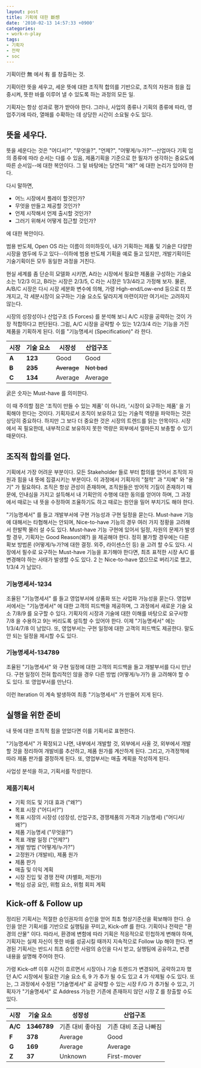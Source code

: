 ```yaml
---
layout: post
title: 기획에 대한 斷想
date: '2010-02-13 14:57:33 +0900'
categories:
- work-n-play
tags:
- 기획자
- 전략
- soc
---
```


기획이란 無 에서 有 를 창출하는 것.

기획이란 뜻을 세우고, 세운 뜻에 대한 조직적 합의를 기반으로, 조직의 자원과 힘을 집중시켜, 뜻한 바를 이루어 낼 수 있도록 하는 과정의 모든 일.

기획자는 항상 성과로 평가 받아야 한다. 그러나, 사업의 종류나 기획의 종류에 따라, 영업주기에 따라, 열매를 수확하는 데 상당한 시간이 소요될 수도 있다.

## 뜻을 세우다.

뜻을 세운다는 것은 "어디서?", "무엇을?", "언제?", "어떻게/누가?"--산업마다 기획 업의 종류에 따라 순서는 다를 수 있음, 제품기획을 기준으로 한 필자가 생각하는 중요도에 따른 순서임--에 대한 복안이다. 그 밑 바탕에는 당연히 "왜?" 에 대한 논리가 있어야 한다.

다시 말하면,

- 어느 시장에서 플레이 할것인가?
- 무엇을 만들고 제공할 것인가?
- 언제 시작해서 언제 출시할 것인가?
- 그러기 위해서 어떻게 접근할 것인가?

에 대한 복안이다.

범용 반도체, Open OS 라는 이름이 의미하듯이, 내가 기획하는 제품 및 기술은 다양한 시장을 염두에 두고 있다--이하에 범용 반도체 기획을 예로 들고 있지만, 개발기획이든 기술기획이든 모두 동일한 과정을 거친다.

현실 세계를 좀 단순히 모델화 시키면, A라는 시장에서 필요한 제품을 구성하는 기술요소는 1/2/3 이고, B라는 시장은 2/3/5, C 라는 시장은 1/3/4라고 가정해 보자. 물론, A/B/C 시장은 다시 시장 세분화 변수에 의해, 가령 High-end/Low-end 등으로 더 쪼개지고, 각 세분시장이 요구하는 기술 요소도 달라지게 마련이지만 여기서는 고려하지 않는다.

시장의 성장성이나 산업구조 (5 Forces) 를 분석해 보니 A/C 시장을 공략하는 것이 가장 적합하다고 판단된다. 그럼, A/C 시장을 공략할 수 있는 1/2/3/4 라는 기능을 가진 제품을 기획하게 된다. 이를 "기능명세서 (Specification)" 라 한다.

시장|기술 요소|시장성|산업구조
---|---|---|---
**A**|**123**|Good|Good
~~**B**~~|~~**235**~~|~~Average~~|~~Not bad~~
**C**|**134**|Average|Average

굵은 숫자는 Must-have 를 의미한다.

이 때 주의할 점은 '조직이 만들 수 있는 제품' 이 아니라, '시장이 요구하는 제품' 을 기획해야 한다는 것이다. 기획자로서 조직이 보유하고 있는 기술적 역량을 파악하는 것은 상당히 중요하다. 하지만 그 보다 더 중요한 것은 시장의 트렌드를 읽는 안목이다. 시장에서 꼭 필요한데, 내부적으로 보유하지 못한 역량은 외부에서 얼마든지 보충할 수 있기 때문이다.

## 조직적 합의를 얻다.

기획에서 가장 어려운 부분이다. 모든 Stakeholder 들로 부터 합의를 얻어서 조직의 자원과 힘을 내 뜻에 집결시키는 부분이다. 이 과정에서 기획자의 "철학" 과 "지혜" 와 "용기" 가 필요하다. 조직은 항상 관성이 존재하며, 조직원들은 방어적 기질이 존재하기 때문에, 인내심을 가지고 설득해서 내 기획안의 수행에 대한 동의를 얻어야 하며, 그 과정에서 때로는 내 뜻을 수정하여 조율하기도 하고 때로는 원안을 밀어 부치기도 해야 한다.

"기능명세서" 를 들고 개발부서에 구현 가능성과 구현 일정을 묻는다. Must-have 기능에 대해서는 타협해서는 안되며, Nice-to-have 기능의 경우 여러 가지 정황을 고려해서 한발짝 물러 설 수도 있다. Must-have 기능 구현에 있어서 일정, 자원의 문제가 발생할 경우, 기획자는 Good Reason(왜?) 을 제공해야 한다. 정히 불가할 경우에는 다른 확보 방법론 (어떻게/누가?에 대한 결정. 외주, 라이센스인 등) 을 고려 할 수도 있다. 시장에서 필수로 요구하는 Must-have 기능을 포기해야 한다면, 최초 표적한 시장 A/C 를 변경해야 하는 사태가 발생할 수도 있다. 2 는 Nice-to-have 였으므로 버리기로 했고, 1/3/4 가 남았다.

### 기능명세서-1~~2~~34

조율된 "기능명세서" 를 들고 영업부서에 상품화 또는 사업화 가능성을 묻는다. 영업부서에서는 "기능명세서" 에 대한 고객의 피드백을 제공하며, 그 과정에서 새로운 기술 요소 7/8/9 를 요구할 수 있다. 기획자의 시장과 기술에 대한 이해를 바탕으로 요구사항 7/8 을 수용하고 9는 버리도록 설득할 수 있어야 한다. 이제 "기능명세서" 에는 1/3/4/7/8 이 남았다. 또, 영업부서는 구현 일정에 대한 고객의 피드백도 제공한다. 말도 안 되는 일정을 제시할 수도 있다.

### 기능명세서-13478~~9~~

조율된 "기능명세서" 와 구현 일정에 대한 고객의 피드백을 들고 개발부서를 다시 만난다. 구현 일정이 전혀 합리적인 않을 경우 다른 방법 (어떻게/누가?) 을 고려해야 할 수 도 있다. 또 영업부서를 만난다.

이런 Iteration 이 계속 발생하여 최종 "기능명세서" 가 만들어 지게 된다.

## 실행을 위한 준비

내 뜻에 대한 조직적 힘을 얻었다면 이를 기획서로 표현한다.

"기능명세서" 가 확정되고 나면, 내부에서 개발할 것, 외부에서 사올 것, 외부에서 개발할 것을 정리하여 개발비를 추산하고, 제품 원가를 계산하게 된다. 그리고, 가격정책에 따라 제품 판가를 결정하게 된다. 또, 영업부서는 매출 계획을 작성하게 된다.

사업성 분석을 하고, 기획서를 작성한다.

### 제품기획서

- 기획 의도 및 기대 효과 ("왜?")
- 목표 시장 ("어디서?")
- 목표 시장의 시장성 (성장성, 산업구조, 경쟁제품의 가격과 기능명세) ("어디서/왜?")
- 제품 기능명세 ("무엇을?")
- 목표 개발 일정 ("언제?")
- 개발 방법 ("어떻게/누가?")
- 고정원가 (개발비), 제품 원가
- 제품 판가
- 매출 및 이익 계획
- 시장 진입 및 경쟁 전략 (차별화, 저원가)
- 핵심 성공 요인, 위험 요소, 위험 회피 계획

## Kick-off &amp; Follow up

정리된 기획서는 적절한 승인권자의 승인을 얻어 최초 형상기준선을 확보해야 한다. 승인을 얻은 기획서를 기반으로 실행팀을 꾸미고, Kick-off 를 한다. 기획이나 전략은 "환경의 산물" 이다. 따라서, 환경에 변함에 따라 기획은 적응적으로 민첩하게 변해야 하며, 기획자는 실제 자신이 뜻한 바를 성공시킬 때까지 지속적으로 Follow Up 해야 한다. 변경된 기획서는 반드시 최초 승인한 사람의 승인을 다시 받고, 실행팀에 공유하고, 변경 내용을 설명해 주어야 한다.

가령 Kick-off 이후 시간이 흐르면서 시장이나 기술 트렌드가 변경되어, 공략하고자 했던 A/C 시장에서 필요한 기술 요소 6, 9 가 추가 될 수도 있고 4 가 삭제될 수도 있다. 또는, 그 과정에서 수정된 "기술명세서" 로 공략할 수 있는 시장 F/G 가 추가될 수 있고, 기획자가 "기술명세서" 로 Address 가능한 기존에 존재하지 않던 시장 Z 를 창출할 수도 있다.

시장|기술 요소|성장성|산업구조
---|---|---|---
**A/C**|**13~~4~~6789**|기존 대비 좋아짐|기존 대비 조금 나빠짐
**F**|**378**|Average|Good
**G**|**169**|Average|Average
**Z**|**37**|Unknown|First-mover
